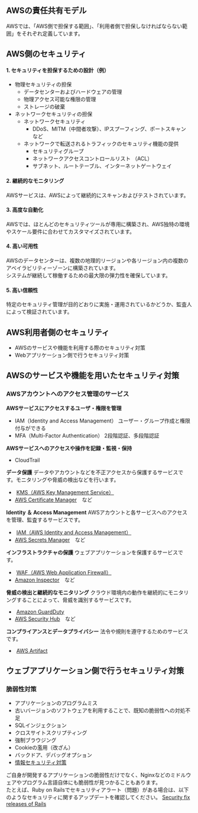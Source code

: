 ## AWSの責任共有モデル
AWSでは、「AWS側で担保する範囲」、「利用者側で担保しなければならない範囲」をそれぞれ定義しています。

## AWS側のセキュリティ
#### 1. セキュリティを担保するための設計（例）
- 物理セキュリティの担保
    - データセンターおよびハードウェアの管理　
    - 物理アクセス可能な権限の管理
    - ストレージの破棄
- ネットワークセキュリティの担保
    - ネットワークセキュリティ
        - DDoS、MITM（中間者攻撃）、IPスプーフィング、ポートスキャン など
    - ネットワークで転送されるトラフィックのセキュリティ機能の提供
        - セキュリティグループ
        - ネットワークアクセスコントロールリスト （ACL）
        - サブネット、ルートテーブル、インターネットゲートウェイ

#### 2. 継続的なモニタリング
AWSサービスは、AWSによって継続的にスキャンおよびテストされています。

#### 3. 高度な自動化
AWSでは、ほとんどのセキュリティツールが専用に構築され、AWS独特の環境やスケール要件に合わせてカスタマイズされています。

#### 4. 高い可用性
AWSのデータセンターは、複数の地理的リージョンや各リージョン内の複数のアベイラビリティーゾーンに構築されています。  
システムが継続して稼働するための最大限の弾力性を確保しています。

#### 5. 高い信頼性
特定のセキュリティ管理が目的どおりに実施・運用されているかどうか、監査人によって検証されています。

## AWS利用者側のセキュリティ
- AWSのサービスや機能を利用する際のセキュリティ対策
- Webアプリケーション側で行うセキュリティ対策

## AWSのサービスや機能を用いたセキュリティ対策
### AWSアカウントへのアクセス管理のサービス
**AWSサービスにアクセスするユーザ・権限を管理**
- IAM（Identity and Access Management）
	ユーザー・グループ作成と権限付与ができる
- MFA（Multi-Factor Authentication）
	2段階認証、多段階認証
     
**AWSサービスへのアクセスや操作を記録・監視・保持**
- CloudTrail
    
 **データ保護**
データやアカウントなどを不正アクセスから保護するサービスです。モニタリングや脅威の検出などを行います。
-  [KMS（AWS Key Management Service）](https://aws.amazon.com/jp/kms/?c=sc&sec=srv)
- [AWS Certificate Manager](https://aws.amazon.com/jp/certificate-manager/?c=sc&sec=srv)　など
    
**Identity ＆ Access Management**
AWSアカウントと各サービスへのアクセスを管理、監査するサービスです。
-  [IAM（AWS Identity and Access Management）](https://aws.amazon.com/jp/iam/?c=sc&sec=srv)
- [AWS Secrets Manager](https://aws.amazon.com/jp/secrets-manager/?c=sc&sec=srv)　など
    
**インフラストラクチャの保護**
ウェブアプリケーションを保護するサービスです。
-  [WAF（AWS Web Application Firewall）](https://aws.amazon.com/jp/waf/?c=sc&sec=srv)
- [Amazon Inspector](https://aws.amazon.com/jp/inspector/?c=sc&sec=srv)　など
    
**脅威の検出と継続的なモニタリング**
クラウド環境内の動作を継続的にモニタリングすることによって、脅威を識別するサービスです。
-  [Amazon GuardDuty](https://aws.amazon.com/jp/guardduty/?c=sc&sec=srv)
- [AWS Security Hub](https://aws.amazon.com/jp/security-hub/?c=sc&sec=srv)　など

**コンプライアンスとデータプライバシー**
法令や規則を遵守するためのサービスです。
-  [AWS Artifact](https://aws.amazon.com/jp/artifact/?c=sc&sec=srv)

## ウェブアプリケーション側で行うセキュリティ対策
### 脆弱性対策
- アプリケーションのプログラムミス
- 古いバージョンのソフトウェアを利用することで、既知の脆弱性への対処不足
- SQLインジェクション
- クロスサイトスクリプティング
- 強制ブラウジング
- Cookieの濫用（改ざん）
- バックドア、デバッグオプション
- [情報セキュリティ対策](https://www.ipa.go.jp/security/10threats/index.html)

ご自身が開発するアプリケーションの脆弱性だけでなく、Nginxなどのミドルウェアやプログラム言語自体にも脆弱性が見つかることもあります。  
たとえば、Ruby on Railsでセキュリティアラート（問題）がある場合は、以下のようなセキュリティに関するアップデートを確認してください。
[Security fix releases of Rails](https://weblog.rubyonrails.org/2019/3/13/Rails-4-2-5-1-5-1-6-2-have-been-released/)
